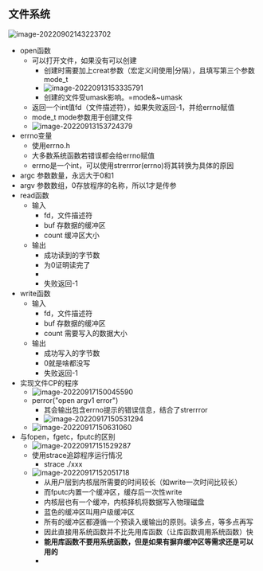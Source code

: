 ## 文件系统

![image-20220902143223702](https://raw.githubusercontents.com/xutongxin1/PictureBed/master/img0/image-20220902143223702.png)

- open函数
  - 可以打开文件，如果没有可以创建
    - 创建时需要加上creat参数（宏定义间使用|分隔），且填写第三个参数mode_t
    - ![image-20220913153335791](https://raw.githubusercontents.com/xutongxin1/PictureBed/master/img0/image-20220913153335791.png)
    - 创建的文件受umask影响。=mode&~umask
  - 返回一个int值fd（文件描述符），如果失败返回-1，并给errno赋值
  - mode_t mode参数用于创建文件
  - ![image-20220913153724379](https://raw.githubusercontents.com/xutongxin1/PictureBed/master/img0/image-20220913153724379.png)
- errno变量
  - 使用errno.h
  - 大多数系统函数若错误都会给errno赋值
  - errno是一个int，可以使用strerrror(errno)将其转换为具体的原因
- argc 参数数量，永远大于0和1
- argv 参数数组，0存放程序的名称，所以1才是传参
- read函数
  - 输入
    - fd，文件描述符
    - buf 存数据的缓冲区
    - count 缓冲区大小
  - 输出
    - 成功读到的字节数
    - 为0证明读完了
    - 
    - 失败返回-1
- write函数
  - 输入
    - fd，文件描述符
    - buf 存数据的缓冲区
    - count 需要写入的数据大小
  - 输出
    - 成功写入的字节数
    - 0就是啥都没写
    - 失败返回-1
- 实现文件CP的程序
  - ![image-20220917150045590](https://raw.githubusercontents.com/xutongxin1/PictureBed/master/img0/image-20220917150045590.png)
  - perror("open argv1 error")
    - 其会输出包含errno提示的错误信息，结合了strerrror
    - ![image-20220917150531294](https://raw.githubusercontents.com/xutongxin1/PictureBed/master/img0/image-20220917150531294.png)
  - ![image-20220917150631060](https://raw.githubusercontents.com/xutongxin1/PictureBed/master/img0/image-20220917150631060.png)
- 与fopen，fgetc，fputc的区别
  - ![image-20220917151529287](https://raw.githubusercontents.com/xutongxin1/PictureBed/master/img0/image-20220917151529287.png)
  - 使用strace追踪程序运行情况
    - strace ./xxx
  - ![image-20220917152051718](https://raw.githubusercontents.com/xutongxin1/PictureBed/master/img0/image-20220917152051718.png)
    - 从用户层到内核层所需要的时间较长（如write一次时间比较长）
    - 而fputc内置一个缓冲区，缓存后一次性write
    - 内核层也有一个缓冲，内核择机将数据写入物理磁盘
    - 蓝色的缓冲区叫用户级缓冲区
    - 所有的缓冲区都遵循一个预读入缓输出的原则。读多点，等多点再写
    - 因此直接用系统函数并不比先用库函数（让库函数调用系统函数）快
    - **能用库函数不要用系统函数，但是如果有摒弃缓冲区等需求还是可以用的**
    - 
